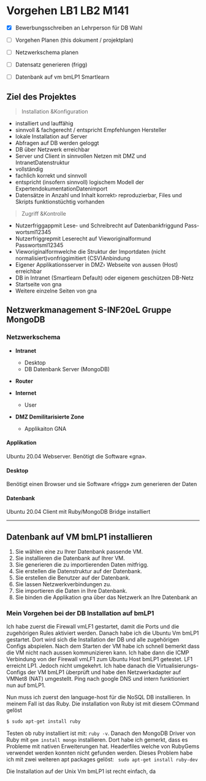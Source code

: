 # Vorgehen LB1 LB2 M141 

- [x] Bewerbungsschreiben an Lehrperson für DB Wahl
- [ ] Vorgehen Planen (this dokument / projektplan)
- [ ] Netzwerkschema planen
- [ ] Datensatz generieren (frigg)
- [ ] Datenbank auf vm bmLP1 Smartlearn


## Ziel des Projektes

> Installation &Konfiguration 

- installiert und lauffähig
- sinnvoll & fachgerecht / entspricht Empfehlungen Hersteller
- lokale Installation auf Server
- Abfragen auf DB werden geloggt
- DB über Netzwerk erreichbar
- Server und Client in sinnvollen Netzen mit DMZ und IntranetDatenstruktur
- vollständig
- fachlich korrekt und sinnvoll
- entspricht (insofern sinnvoll) logischem Modell der ExpertendokumentationDatenimport
- Datensätze in Anzahl und Inhalt korrekt› reproduzierbar, Files und Skripts funktionstüchtig vorhanden

> Zugriff &Kontrolle

- Nutzerfriggappmit Lese- und Schreibrecht auf Datenbankfriggund Pass-wortsml12345
- Nutzerfriggrepmit Leserecht auf Vieworiginalformund Passwortsml12345
- Vieworiginalformwelche die Struktur der Importdaten (nicht normalisiert)vonfriggimitiert (CSV)Anbindung
- Eigener Applikationsserver in DMZ› Webseite von aussen (Host) erreichbar
- DB in Intranet (Smartlearn Default) oder eigenem geschützen DB-Netz
- Startseite von gna
- Weitere einzelne Seiten von gna

## Netzwerkmanagement S-INF20eL Gruppe MongoDB

### Netzwerkschema
 
- **Intranet**
  - Desktop
  - DB Datenbank Server (MongoDB)

- **Router**

- **Internet**
  - User

- **DMZ Demilitarisierte Zone**
  - Applikaiton GNA

#### Applikation
Ubuntu 20.04 Webserver. Benötigt die Software «gna».

#### Desktop
Benötigt einen Browser und sie Software «frigg» zum generieren der Daten

#### Datenbank
Ubuntu 20.04 Client mit Ruby/MongoDB Bridge installiert

---

## Datenbank auf VM bmLP1 installieren

1. Sie wählen eine zu Ihrer Datenbank passende VM.  
3. Sie installieren die Datenbank auf Ihrer VM.
5. Sie generieren die zu importierenden Daten mitfrigg.
6. Sie erstellen die Datenstruktur auf der Datenbank.
7. Sie erstellen die Benutzer auf der Datenbank. 
8. Sie lassen Netzwerkverbindungen zu.
9. Sie importieren die Daten in Ihre Datenbank.
10. Sie binden die Applikation gna über das Netzwerk an Ihre Datenbank an

### Mein Vorgehen bei der DB Installation auf bmLP1

Ich habe zuerst die Firewall vmLF1 gestartet, damit die Ports und die zugehörigen Rules aktiviert werden.
Danach habe ich die Ubuntu Vm bmLP1 gestartet. Dort wird sich die Installation der DB und alle zugehörigen Configs abspielen. Nach dem Starten der VM habe ich schnell bemerkt dass die VM nicht nach aussen kommunizieren kann. Ich habe dann die ICMP Verbindung von der Firewall vmLF1 zum Ubuntu Host bmLP1 getestet. LF1 erreicht LP1. Jedoch nicht umgekehrt. Ich habe danach die Virtualisierungs-Configs der VM bmLP1 überprüft und habe den Netzwerkadapter auf VMNet8 (NAT) umgestellt. Ping nach google DNS und intern funktioniert nun auf bmLP1.

Nun muss ich zuerst den language-host für die NoSQL DB installieren. In meinem Fall ist das Ruby. Die installation von Ruby ist mit diesem COmmand gelöst

```bash
$ sudo apt-get install ruby
```

Testen ob ruby installiert ist mit: ```ruby -v```. Danach den MongoDB Driver von Ruby mit ```gem install mongo``` installieren. Dort habe ich gemerkt, dass es Probleme mit nativen Erweiterungen hat. Headerfiles welche von RubyGems verwendet werden konnten nicht gefunden werden. Dieses Problem habe ich mit zwei weiteren apt packages gelöst: ``` sudo apt-get install ruby-dev```

Die Installation auf der Unix Vm bmLP1 ist recht einfach, da 
